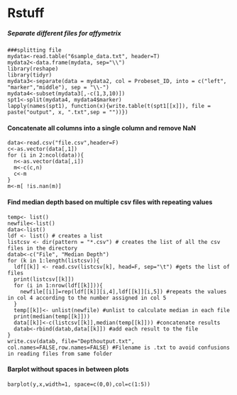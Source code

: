 # Rstuff
<h5>Separate different files for affymetrix</h5>

```
###splitting file
mydata<-read.table("6sample_data.txt", header=T)
mydata2<-data.frame(mydata, sep="\\")
library(reshape)
library(tidyr)
mydata3<-separate(data = mydata2, col = Probeset_ID, into = c("left", "marker","middle"), sep = "\\-")
mydata4<-subset(mydata3[,-c(1,3,10)])
spt1<-split(mydata4, mydata4$marker) 
lapply(names(spt1), function(x){write.table(t(spt1[[x]]), file = paste("output", x, ".txt",sep = ""))})
```

<h4>Concatenate all columns into a single column and remove NaN</h4>

```
data<-read.csv("file.csv",header=F)
c<-as.vector(data[,1])
for (i in 2:ncol(data)){
  n<-as.vector(data[,i])
  m<-c(c,n)
  c<-m
}
m<-m[ !is.nan(m)]

```

<h4>Find median depth based on multiple csv files with repeating values</h4>

```
temp<- list()
newfile<-list()
data<-list()
ldf <- list() # creates a list
listcsv <- dir(pattern = "*.csv") # creates the list of all the csv files in the directory
datab<-c("File", "Median Depth")
for (k in 1:length(listcsv)){
  ldf[[k]] <- read.csv(listcsv[k], head=F, sep="\t") #gets the list of files
  print(listcsv[[k]])
  for (i in 1:nrow(ldf[[k]])){
    newfile[[i]]=rep(ldf[[k]][i,4],ldf[[k]][i,5]) #repeats the values in col 4 according to the number assigned in col 5
  }
  temp[[k]]<- unlist(newfile) #unlist to calculate median in each file
  print(median(temp[[k]]))
  data[[k]]<-c(listcsv[[k]],median(temp[[k]])) #concatenate results
  datab<-rbind(datab,data[[k]]) #add each result to the file
}
write.csv(datab, file="Depthoutput.txt", col.names=FALSE,row.names=FALSE) #Filename is .txt to avoid confusions in reading files from same folder

```
<h4>Barplot without spaces in between plots </h4>

```
barplot(y,x,width=1, space=c(0,0),col=c(1:5))
```
